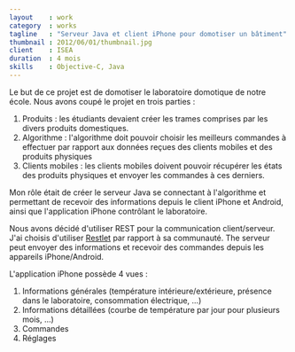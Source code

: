 ```yaml
---
layout    : work
category  : works
tagline   : "Serveur Java et client iPhone pour domotiser un bâtiment"
thumbnail : 2012/06/01/thumbnail.jpg
client    : ISEA
duration  : 4 mois
skills    : Objective-C, Java
---
```


Le but de ce projet est de domotiser le laboratoire domotique de notre école. Nous avons coupé le projet en trois parties :

  1. Produits : les étudiants devaient créer les trames comprises par les divers produits domestiques.
  2. Algorithme : l'algorithme doit pouvoir choisir les meilleurs commandes à effectuer par rapport aux données reçues des clients mobiles et des produits physiques
  3. Clients mobiles : les clients mobiles doivent pouvoir récupérer les états des produits physiques et envoyer les commandes à ces derniers.
  
 Mon rôle était de créer le serveur Java se connectant à l'algorithme et permettant de recevoir des informations depuis le client iPhone et Android, ainsi que l'application iPhone contrôlant le laboratoire.
 
 Nous avons décidé d'utiliser REST pour la communication client/serveur. J'ai choisis d'utiliser [Restlet](http://restlet.org/) par rapport à sa communauté. The serveur peut envoyer des informations et recevoir des commandes depuis les appareils iPhone/Android.
 
 L'application iPhone possède 4 vues :
 
  1. Informations générales (température intérieure/extérieure, présence dans le laboratoire, consommation électrique, …)
  2. Informations détaillées (courbe de température par jour pour plusieurs mois, …)
  3. Commandes
  4. Réglages